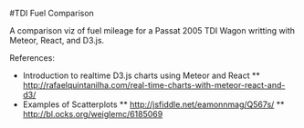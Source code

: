 #TDI Fuel Comparison

A comparison viz of fuel mileage for a Passat 2005 TDI Wagon writting with Meteor, React, and D3.js.


References:
* Introduction to realtime D3.js charts using Meteor and React
** http://rafaelquintanilha.com/real-time-charts-with-meteor-react-and-d3/
* Examples of Scatterplots
** http://jsfiddle.net/eamonnmag/Q567s/
** http://bl.ocks.org/weiglemc/6185069
